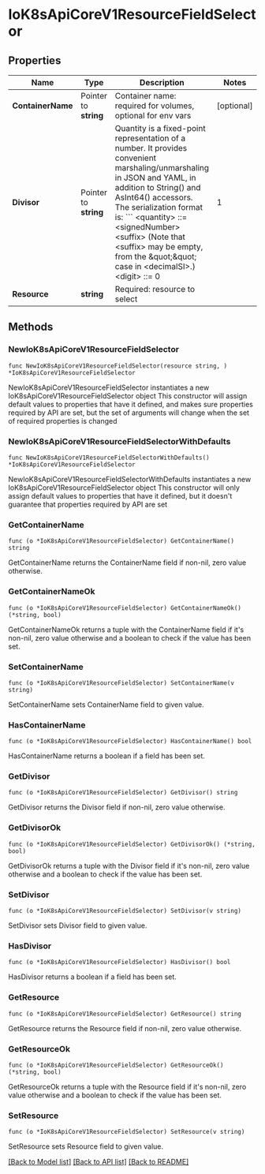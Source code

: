 # IoK8sApiCoreV1ResourceFieldSelector

## Properties

Name | Type | Description | Notes
------------ | ------------- | ------------- | -------------
**ContainerName** | Pointer to **string** | Container name: required for volumes, optional for env vars | [optional] 
**Divisor** | Pointer to **string** | Quantity is a fixed-point representation of a number. It provides convenient marshaling/unmarshaling in JSON and YAML, in addition to String() and AsInt64() accessors.  The serialization format is:  &#x60;&#x60;&#x60; &lt;quantity&gt;        ::&#x3D; &lt;signedNumber&gt;&lt;suffix&gt;   (Note that &lt;suffix&gt; may be empty, from the \&quot;\&quot; case in &lt;decimalSI&gt;.)  &lt;digit&gt;           ::&#x3D; 0 | 1 | ... | 9 &lt;digits&gt;          ::&#x3D; &lt;digit&gt; | &lt;digit&gt;&lt;digits&gt; &lt;number&gt;          ::&#x3D; &lt;digits&gt; | &lt;digits&gt;.&lt;digits&gt; | &lt;digits&gt;. | .&lt;digits&gt; &lt;sign&gt;            ::&#x3D; \&quot;+\&quot; | \&quot;-\&quot; &lt;signedNumber&gt;    ::&#x3D; &lt;number&gt; | &lt;sign&gt;&lt;number&gt; &lt;suffix&gt;          ::&#x3D; &lt;binarySI&gt; | &lt;decimalExponent&gt; | &lt;decimalSI&gt; &lt;binarySI&gt;        ::&#x3D; Ki | Mi | Gi | Ti | Pi | Ei   (International System of units; See: http://physics.nist.gov/cuu/Units/binary.html)  &lt;decimalSI&gt;       ::&#x3D; m | \&quot;\&quot; | k | M | G | T | P | E   (Note that 1024 &#x3D; 1Ki but 1000 &#x3D; 1k; I didn&#39;t choose the capitalization.)  &lt;decimalExponent&gt; ::&#x3D; \&quot;e\&quot; &lt;signedNumber&gt; | \&quot;E\&quot; &lt;signedNumber&gt; &#x60;&#x60;&#x60;  No matter which of the three exponent forms is used, no quantity may represent a number greater than 2^63-1 in magnitude, nor may it have more than 3 decimal places. Numbers larger or more precise will be capped or rounded up. (E.g.: 0.1m will rounded up to 1m.) This may be extended in the future if we require larger or smaller quantities.  When a Quantity is parsed from a string, it will remember the type of suffix it had, and will use the same type again when it is serialized.  Before serializing, Quantity will be put in \&quot;canonical form\&quot;. This means that Exponent/suffix will be adjusted up or down (with a corresponding increase or decrease in Mantissa) such that:  - No precision is lost - No fractional digits will be emitted - The exponent (or suffix) is as large as possible.  The sign will be omitted unless the number is negative.  Examples:  - 1.5 will be serialized as \&quot;1500m\&quot; - 1.5Gi will be serialized as \&quot;1536Mi\&quot;  Note that the quantity will NEVER be internally represented by a floating point number. That is the whole point of this exercise.  Non-canonical values will still parse as long as they are well formed, but will be re-emitted in their canonical form. (So always use canonical form, or don&#39;t diff.)  This format is intended to make it difficult to use these numbers without writing some sort of special handling code in the hopes that that will cause implementors to also use a fixed point implementation. | [optional] 
**Resource** | **string** | Required: resource to select | 

## Methods

### NewIoK8sApiCoreV1ResourceFieldSelector

`func NewIoK8sApiCoreV1ResourceFieldSelector(resource string, ) *IoK8sApiCoreV1ResourceFieldSelector`

NewIoK8sApiCoreV1ResourceFieldSelector instantiates a new IoK8sApiCoreV1ResourceFieldSelector object
This constructor will assign default values to properties that have it defined,
and makes sure properties required by API are set, but the set of arguments
will change when the set of required properties is changed

### NewIoK8sApiCoreV1ResourceFieldSelectorWithDefaults

`func NewIoK8sApiCoreV1ResourceFieldSelectorWithDefaults() *IoK8sApiCoreV1ResourceFieldSelector`

NewIoK8sApiCoreV1ResourceFieldSelectorWithDefaults instantiates a new IoK8sApiCoreV1ResourceFieldSelector object
This constructor will only assign default values to properties that have it defined,
but it doesn't guarantee that properties required by API are set

### GetContainerName

`func (o *IoK8sApiCoreV1ResourceFieldSelector) GetContainerName() string`

GetContainerName returns the ContainerName field if non-nil, zero value otherwise.

### GetContainerNameOk

`func (o *IoK8sApiCoreV1ResourceFieldSelector) GetContainerNameOk() (*string, bool)`

GetContainerNameOk returns a tuple with the ContainerName field if it's non-nil, zero value otherwise
and a boolean to check if the value has been set.

### SetContainerName

`func (o *IoK8sApiCoreV1ResourceFieldSelector) SetContainerName(v string)`

SetContainerName sets ContainerName field to given value.

### HasContainerName

`func (o *IoK8sApiCoreV1ResourceFieldSelector) HasContainerName() bool`

HasContainerName returns a boolean if a field has been set.

### GetDivisor

`func (o *IoK8sApiCoreV1ResourceFieldSelector) GetDivisor() string`

GetDivisor returns the Divisor field if non-nil, zero value otherwise.

### GetDivisorOk

`func (o *IoK8sApiCoreV1ResourceFieldSelector) GetDivisorOk() (*string, bool)`

GetDivisorOk returns a tuple with the Divisor field if it's non-nil, zero value otherwise
and a boolean to check if the value has been set.

### SetDivisor

`func (o *IoK8sApiCoreV1ResourceFieldSelector) SetDivisor(v string)`

SetDivisor sets Divisor field to given value.

### HasDivisor

`func (o *IoK8sApiCoreV1ResourceFieldSelector) HasDivisor() bool`

HasDivisor returns a boolean if a field has been set.

### GetResource

`func (o *IoK8sApiCoreV1ResourceFieldSelector) GetResource() string`

GetResource returns the Resource field if non-nil, zero value otherwise.

### GetResourceOk

`func (o *IoK8sApiCoreV1ResourceFieldSelector) GetResourceOk() (*string, bool)`

GetResourceOk returns a tuple with the Resource field if it's non-nil, zero value otherwise
and a boolean to check if the value has been set.

### SetResource

`func (o *IoK8sApiCoreV1ResourceFieldSelector) SetResource(v string)`

SetResource sets Resource field to given value.



[[Back to Model list]](../README.md#documentation-for-models) [[Back to API list]](../README.md#documentation-for-api-endpoints) [[Back to README]](../README.md)


